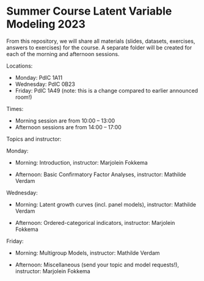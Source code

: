 # Summer Course Latent Variable Modeling 2023

From this repository, we will share all materials (slides, datasets, exercises, answers to exercises) for the course. A separate folder will be created for each of the morning and afternoon sessions.

Locations:

* Monday: PdlC 1A11
* Wednesday: PdlC 0B23
* Friday: PdlC 1A49 (note: this is a change compared to earlier announced room!)

Times:

* Morning session are from 10:00 – 13:00
* Afternoon sessions are from 14:00 – 17:00

Topics and instructor:

Monday:

* Morning: Introduction, instructor: Marjolein Fokkema

* Afternoon: Basic Confirmatory Factor Analyses, instructor: Mathilde Verdam

Wednesday:

* Morning: Latent growth curves (incl. panel models), instructor: Mathilde Verdam

* Afternoon: Ordered-categorical indicators, instructor: Marjolein Fokkema

Friday:

* Morning: Multigroup Models, instructor: Mathilde Verdam

* Afternoon: Miscellaneous (send your topic and model requests!), instructor: Marjolein Fokkema




